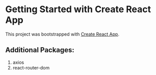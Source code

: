 # Getting Started with Create React App

This project was bootstrapped with [Create React App](https://github.com/facebook/create-react-app).

## Additional Packages:
1. axios 
2. react-router-dom

